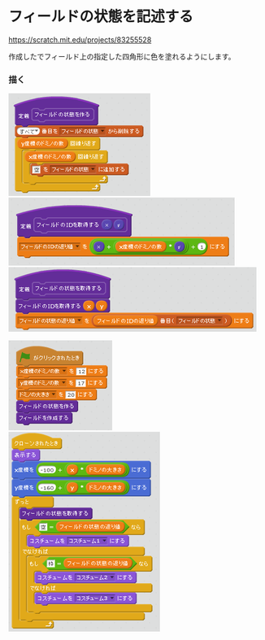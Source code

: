 # フィールドの状態を記述する

https://scratch.mit.edu/projects/83255528


作成したでフィールド上の指定した四角形に色を塗れるようにします。


### 描く
![](script_create_state.png)
![](script_get_state_id.png)
![](script_get_state_value.png)


![](script_main.png)
![](script_paint_domino.png)
